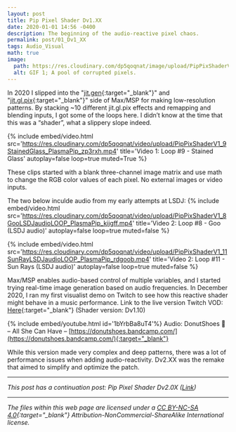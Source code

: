 ```yaml
---
layout: post
title: Pip Pixel Shader Dv1.XX
date: 2020-01-01 14:56 -0400
description: The beginning of the audio-reactive pixel chaos.
permalink: post/01_Dv1_XX
tags: Audio_Visual
math: true
image:
  path: https://res.cloudinary.com/dp5qoqnat/image/upload/PipPixShaderV1_8Goo216_PlasmaPip_10MB_uohstz.gif
  alt: GIF 1; A pool of corrupted pixels.
---
```


In 2020 I slipped into the "[jit.gen](https://docs.cycling74.com/legacy/max8/refpages/jit.gen){:target="_blank"}" and "[jit.gl.pix](https://docs.cycling74.com/legacy/max7/refpages/jit.gl.pix){:target="_blank"}" side of Max/MSP for making low-resolution patterns. By stacking ~10 different jit.gl.pix effects and remapping and blending inputs, I got some of the loops here. I didn’t know at the time that this was a “shader”, what a slippery slope indeed.

{%
  include embed/video.html
  src='https://res.cloudinary.com/dp5qoqnat/video/upload/PipPixShaderV1_9StainedGlass_PlasmaPip_zp3rxh.mp4'
  title='Video 1: Loop #9 - Stained Glass'
  autoplay=false
  loop=true
  muted=True
%}

These clips started with a blank three-channel image matrix and use math to change the RGB color values of each pixel. No external images or video inputs. 

The two below inculde audio from my early attempts at LSDJ:
{%
  include embed/video.html
  src='https://res.cloudinary.com/dp5qoqnat/video/upload/PipPixShaderV1_8GooLSDJaudioLOOP_PlasmaPip_kijgff.mp4'
  title='Video 2: Loop #8 - Goo (LSDJ audio)'
  autoplay=false
  loop=true
  muted=false
%}

{%
  include embed/video.html
  src='https://res.cloudinary.com/dp5qoqnat/video/upload/PipPixShaderV1_11SunRayLSDJaudioLOOP_PlasmaPip_rdgoob.mp4'
  title='Video 2: Loop #11 - Sun Rays (LSDJ audio)'
  autoplay=false
  loop=true
  muted=false
%}

Max/MSP enables audio-based control of multiple variables, and I started trying real-time image generation based on audio frequencies. In December 2020, I ran my first visualist demo on Twitch to see how this reactive shader might behave in a music performance.
Link to the live version Twitch VOD: [Here](https://twitch.tv/videos/851073696){:target="_blank"} (Shader version: Dv1.10)

{% include embed/youtube.html id='1bYrbBa8uT4'%}
Audio: DonutShoes 🍩 – All She Can Have – [https://donutshoes.bandcamp.com/](https://donutshoes.bandcamp.com/){:target="_blank"}

While this version made very complex and deep patterns, there was a lot of performance issues when adding audio-reactivity. Dv2.XX was the remake that aimed to simplify and optimize the patch.

---

*This post has a continuation post:  Pip Pixel Shader Dv2.0X ([Link](https://www.plasmapip.com/post/05_Dv2_0X))*

---

*The files within this web page are licensed under a [CC BY-NC-SA 4.0](https://creativecommons.org/licenses/by-nc-sa/4.0/){:target="_blank"} Attribution-NonCommercial-ShareAlike International license.*